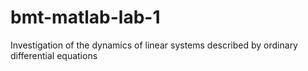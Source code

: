 # bmt-matlab-lab-1
Investigation of the dynamics of linear systems described by ordinary differential equations
